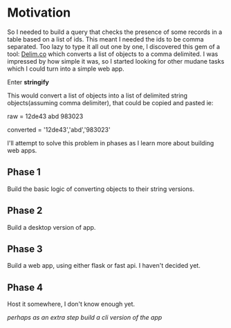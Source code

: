 # Motivation

So I needed to build a query that checks the presence of some records in a table based on a list of ids. This meant I needed the ids to be comma separated. Too lazy to type it all out one by one, I discovered this gem of a tool: [Delim.co](https://delim.co/#) which converts a list of objects to a comma delimited. I was impressed by how simple it was, so I started looking for other mudane tasks which I could turn into a simple web app. 

Enter **stringify**

This would convert a list of objects into a list of delimited string objects(assuming comma delimiter), that could be copied and pasted ie:

raw = 12de43 abd 983023

converted = '12de43','abd','983023'

I'll attempt to solve this problem in phases as I learn more about building web apps.


## Phase 1

Build the basic logic of converting objects to their string versions.

## Phase 2

Build a desktop version of app.
## Phase 3

Build a web app, using either flask or fast api. I haven't decided yet.

## Phase 4

Host it somewhere, I don't know enough yet.

_perhaps as an extra step build a cli version of the app_